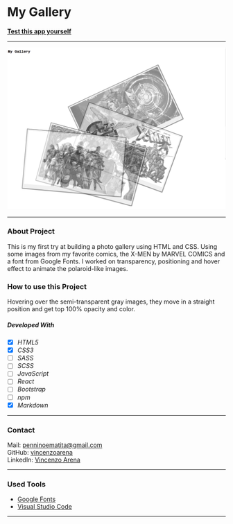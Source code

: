 # My Gallery

**[Test this app yourself](https://vincenzoarena.github.io/galleryTryout/)**

---

![This is like my Gallery looks like.](./img/my-gallery.png)

---

### About Project

This is my first try at building a photo gallery using HTML and CSS.
Using some images from my favorite comics, the X-MEN by MARVEL COMICS and a font from Google Fonts.
I worked on transparency, positioning and hover effect to animate the polaroid-like images.

### How to use this Project

Hovering over the semi-transparent gray images, they move in a straight position and get top 100% opacity and color.

##### Developed With

- [x] _HTML5_
- [x] _CSS3_
- [ ] _SASS_
- [ ] _SCSS_
- [ ] _JavaScript_
- [ ] _React_
- [ ] _Bootstrap_
- [ ] _npm_
- [x] _Markdown_

---

### Contact

Mail: <penninoematita@gmail.com><br>
GitHub: [vincenzoarena](https://github.com/vincenzoarena)<br>
LinkedIn: [Vincenzo Arena](https://www.linkedin.com/in/vincenzo-arena-032a064b/)

---

### Used Tools

- [Google Fonts](https://fonts.google.com/)
- [Visual Studio Code](https://code.visualstudio.com/)

---
